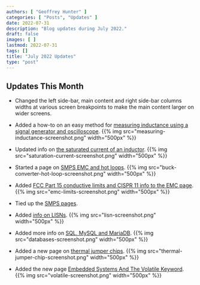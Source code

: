 ```yaml
---
authors: [ "Geoffrey Hunter" ]
categories: [ "Posts", "Updates" ]
date: 2022-07-31
description: "Blog updates during July 2022."
draft: false
images: [ ]
lastmod: 2022-07-31
tags: []
title: "July 2022 Updates"
type: "post"
---
```


## Updates This Month

* Changed the left side-bar, main content and right side-bar columns widths at various screen breakpoints to make the main content larger on wider screens.

* Added a how-to on an easy method for [measuring inductance using a signal generator and oscilloscope](/electronics/components/inductors/#how-to-measure-inductance-in-an-electronics-lab).
    {{% img src="measuring-inductance-screenshot.png" width="500px" %}}

* Updated info on [the saturated current of an inductor](/electronics/components/inductors/#saturation-current-1).
    {{% img src="saturation-current-screenshot.png" width="500px" %}}

* Started a page on [SMPS EMC and hot loops](/electronics/components/power-regulators/switch-mode-power-supplies-smps/emc-and-switch-mode-power-supplies/).
    {{% img src="buck-converter-hot-loop-screenshot.png" width="500px" %}}

* Added [FCC Part 15 conductive limits and CISPR 11 info to the EMC page](/electronics/electromagnetic-compatibility-emc/).
    {{% img src="emc-limits-screenshot.png" width="500px" %}}

* Tied up the [SMPS pages](/electronics/components/power-regulators/switch-mode-power-supplies-smps/).

* Added [info on LISNs](/electronics/electromagnetic-compatibility-emc/#lisns).
    {{% img src="lisn-screenshot.png" width="500px" %}}

* Added more info on [SQL, MySQL and MariaDB](/programming/databases/).
    {{% img src="databases-screenshot.png" width="500px" %}}

* Added a new page on [thermal jumper chips](/electronics/components/thermal-jumper-chips/).
    {{% img src="thermal-jumper-chip-screenshot.png" width="500px" %}}

* Added the new page [Embedded Systems And The Volatile Keyword](/programming/languages/c/embedded-systems-and-the-volatile-keyword/).
    {{% img src="volatile-screenshot.png" width="500px" %}}
